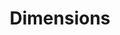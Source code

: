 ---
bigquery: https://console.cloud.google.com/bigquery?p=covid-19-dimensions-ai&page=table&d=data&t=publications
contributors: Digital Science, https://www.digital-science.com/
cost: Free for personal, non-commercial use.
description: Dimensions contains more than 100 million publications, ranging from
  articles published in scholarly journals, books and book chapters, to preprints
  and conference proceedings. All publications are contextualized with linked data
  sets, funding, publications, patents, clinical trials, and policy documents. You
  can also view associated categories, funders, institutions, and researcher profiles.
documentation: https://docs.dimensions.ai/bigquery/index.html
last_edit: 04/07/2022, 22:26:27
location: https://www.dimensions.ai/products/free/
maintained_by: Digital Science, https://www.digital-science.com/
schema_fields:
- original_assignee_orgs
- editors
- funding_eur
- acronym
- links
- end_year
- category_icrp_ct
- relationships
- funder_org_state_codes
- associated_publication_doi
- supporting_grant_ids
- metrics
- pages
- family_count
- start_year
- original_abstract
- research_org_state_codes
- expiration_date
- publication_ids
- wikipedia_url
- funder_countries
- investigators
- labels
- current_assignee
- publication_year
- associated_publication_id
- proceedings_title
- open_access_categories
- grant_number
- acronyms
- assignee_countries
- funder_org
- funder_org_countries
- date
- category_hra
- repository_name
- family_members_ids
- established
- category_sdg
- original_title
- eisbn
- pmid
- clinical_trial_ids
- status
- year
- funding_details
- application_number
- funder_orgs
- funding_gbp
- publisher
- date_inserted
- category_rcdc
- category_uoa
- arxiv_id
- patent_ids
- funder_org_cities
- doi
- concepts
- cited_by_ids
- kind
- research_org_state_names
- external_ids
- assignee_orgs
- associated_publication_pmid
- end_date
- phase
- research_org_city_names
- authors
- linkout
- current_assignee_orgs
- name
- resulting_publication_doi
- legal_status
- cpc
- interventions
- research_org_cities
- category_icrp_cso
- date_imported_gbq
- book_series_title
- start_date
- issue
- abstract
- source_id
- granted_date
- current_assignee_countries
- mesh_terms
- mesh_headings
- funder_org_acronyms
- associated_grant_ids
- research_org_countries
- date_online
- language
- date_modified
- funding_nzd
- legal_events
- researcher_ids
- category_hrcs_hc
- citation_string
- publication_date
- funding_cad
- aliases
- filing_status
- original_assignee
- conference
- isbn
- active_years
- email_address
- research_orgs
- foa_number
- granted_year
- citations_count
- resulting_publication_ids
- organisation_details
- license
- citations
- subtitles
- jurisdiction
- brief_title
- registry
- filing_year
- gender
- embargo_date
- open_access_categories_v2
- created_date
- volume
- priority_date
- altmetrics
- conditions
- repository_url
- funding_amount
- journal_lists
- address
- category_bra
- pmcid
- type
- funding_chf
- family_id
- filing_date
- journal
- book_title
- expiration_year
- id
- repository_id
- date_print
- types
- inventor_names
- ipcr
- title
- funding_usd
- original_assignee_countries
- category_hrcs_rac
- description
- funding_currency
- reference_ids
- categories
- parent_id
- associated_publication_arxiv_id
- funding_aud
- funding_cny
- acknowledgements
- date_normal
- funding_jpy
- research_org_country_names
- priority_year
- category_for
shortname: dimensions
tags:
- scholarly literature
- patents
- funding
- clinical trials
- academic profiles
terms_of_use: 'Use of both the Dimensions COVID-19 dataset and full Dimensions dataset
  are subject to the Dimensions Terms of use: https://www.dimensions.ai/policies-terms-legal '
title: Dimensions
uuid: dcff88bd-fe6b-4fdb-8159-809bf9d7bc1c
---